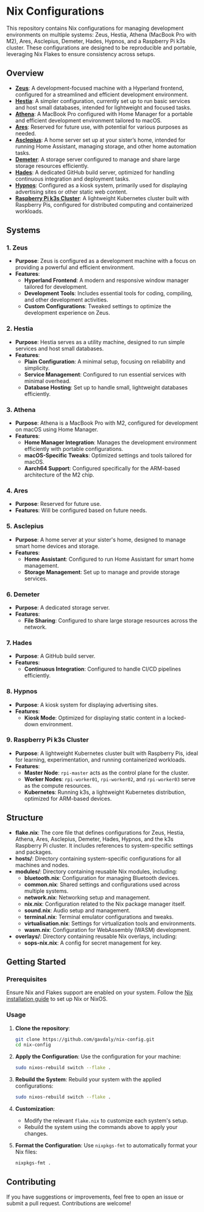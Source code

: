 # Nix Configurations

This repository contains Nix configurations for managing development environments on multiple systems: Zeus, Hestia, Athena (MacBook Pro with M2), Ares, Asclepius, Demeter, Hades, Hypnos, and a Raspberry Pi k3s cluster. These configurations are designed to be reproducible and portable, leveraging Nix Flakes to ensure consistency across setups.

## Overview

- [**Zeus**](#1-zeus): A development-focused machine with a Hyperland frontend, configured for a streamlined and efficient development environment.
- [**Hestia**](#2-hestia): A simpler configuration, currently set up to run basic services and host small databases, intended for lightweight and focused tasks.
- [**Athena**](#3-athena): A MacBook Pro configured with Home Manager for a portable and efficient development environment tailored to macOS.
- [**Ares**](#4-ares): Reserved for future use, with potential for various purposes as needed.
- [**Asclepius**](#5-asclepius): A home server set up at your sister’s home, intended for running Home Assistant, managing storage, and other home automation tasks.
- [**Demeter**](#6-demeter): A storage server configured to manage and share large storage resources efficiently.
- [**Hades**](#7-hades): A dedicated GitHub build server, optimized for handling continuous integration and deployment tasks.
- [**Hypnos**](#8-hypnos): Configured as a kiosk system, primarily used for displaying advertising sites or other static web content.
- [**Raspberry Pi k3s Cluster**](#9-raspberry-pi-k3s-cluster): A lightweight Kubernetes cluster built with Raspberry Pis, configured for distributed computing and containerized workloads.

## Systems

### 1. **Zeus**
   - **Purpose**: Zeus is configured as a development machine with a focus on providing a powerful and efficient environment.
   - **Features**:
     - **Hyperland Frontend**: A modern and responsive window manager tailored for development.
     - **Development Tools**: Includes essential tools for coding, compiling, and other development activities.
     - **Custom Configurations**: Tweaked settings to optimize the development experience on Zeus.

### 2. **Hestia**
   - **Purpose**: Hestia serves as a utility machine, designed to run simple services and host small databases.
   - **Features**:
     - **Plain Configuration**: A minimal setup, focusing on reliability and simplicity.
     - **Service Management**: Configured to run essential services with minimal overhead.
     - **Database Hosting**: Set up to handle small, lightweight databases efficiently.

### 3. **Athena**
   - **Purpose**: Athena is a MacBook Pro with M2, configured for development on macOS using Home Manager.
   - **Features**:
     - **Home Manager Integration**: Manages the development environment efficiently with portable configurations.
     - **macOS-Specific Tweaks**: Optimized settings and tools tailored for macOS.
     - **Aarch64 Support**: Configured specifically for the ARM-based architecture of the M2 chip.

### 4. **Ares**
   - **Purpose**: Reserved for future use.
   - **Features**: Will be configured based on future needs.

### 5. **Asclepius**
   - **Purpose**: A home server at your sister's home, designed to manage smart home devices and storage.
   - **Features**:
     - **Home Assistant**: Configured to run Home Assistant for smart home management.
     - **Storage Management**: Set up to manage and provide storage services.

### 6. **Demeter**
   - **Purpose**: A dedicated storage server.
   - **Features**:
     - **File Sharing**: Configured to share large storage resources across the network.

### 7. **Hades**
   - **Purpose**: A GitHub build server.
   - **Features**:
     - **Continuous Integration**: Configured to handle CI/CD pipelines efficiently.

### 8. **Hypnos**
   - **Purpose**: A kiosk system for displaying advertising sites.
   - **Features**:
     - **Kiosk Mode**: Optimized for displaying static content in a locked-down environment.

### 9. **Raspberry Pi k3s Cluster**
   - **Purpose**: A lightweight Kubernetes cluster built with Raspberry Pis, ideal for learning, experimentation, and running containerized workloads.
   - **Features**:
     - **Master Node**: `rpi-master` acts as the control plane for the cluster.
     - **Worker Nodes**: `rpi-worker01`, `rpi-worker02`, and `rpi-worker03` serve as the compute resources.
     - **Kubernetes**: Running k3s, a lightweight Kubernetes distribution, optimized for ARM-based devices.

## Structure

- **flake.nix**: The core file that defines configurations for Zeus, Hestia, Athena, Ares, Asclepius, Demeter, Hades, Hypnos, and the k3s Raspberry Pi cluster. It includes references to system-specific settings and packages.
- **hosts/**: Directory containing system-specific configurations for all machines and nodes.
- **modules/**: Directory containing reusable Nix modules, including:
  - **bluetooth.nix**: Configuration for managing Bluetooth devices.
  - **common.nix**: Shared settings and configurations used across multiple systems.
  - **network.nix**: Networking setup and management.
  - **nix.nix**: Configuration related to the Nix package manager itself.
  - **sound.nix**: Audio setup and management.
  - **terminal.nix**: Terminal emulator configurations and tweaks.
  - **virtualisation.nix**: Settings for virtualization tools and environments.
  - **wasm.nix**: Configuration for WebAssembly (WASM) development.
- **overlays/**: Directory containing reusable Nix overlays, including:
  - **sops-nix.nix**: A config for secret management for key.

## Getting Started

### Prerequisites

Ensure Nix and Flakes support are enabled on your system. Follow the [Nix installation guide](https://nixos.org/download.html) to set up Nix or NixOS.

### Usage

1. **Clone the repository**:
   ```bash
   git clone https://github.com/gavdaly/nix-config.git
   cd nix-config
   ```

2. **Apply the Configuration**:
   Use the configuration for your machine:
     ```bash
     sudo nixos-rebuild switch --flake .
     ```

3. **Rebuild the System**:
   Rebuild your system with the applied configurations:
     ```bash
     sudo nixos-rebuild switch --flake .
     ```

4. **Customization**:
   - Modify the relevant `flake.nix` to customize each system's setup.
   - Rebuild the system using the commands above to apply your changes.

5. **Format the Configuration**:
   Use `nixpkgs-fmt` to automatically format your Nix files:
     ```bash
     nixpkgs-fmt .
     ```

## Contributing

If you have suggestions or improvements, feel free to open an issue or submit a pull request. Contributions are welcome!
